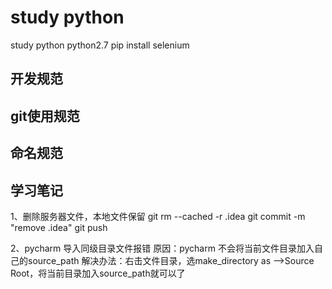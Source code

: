 # study python

study python
python2.7
pip install selenium

## 开发规范

## git使用规范

## 命名规范

## 学习笔记
1、删除服务器文件，本地文件保留
git rm --cached -r .idea
git commit -m "remove .idea"
git push

2、pycharm 导入同级目录文件报错
原因：pycharm 不会将当前文件目录加入自己的source_path
解决办法：右击文件目录，选make_directory as -->Source Root，将当前目录加入source_path就可以了